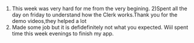 1. This week was very hard for me from the very begining.
   2)Spent all the day on friday to understand how the Clerk works.Thank you for the demo videos,they helped a lot
2. Made some job but it is defidefinitely not what you expected. Wiil spent time this week evenings to finish my app.

